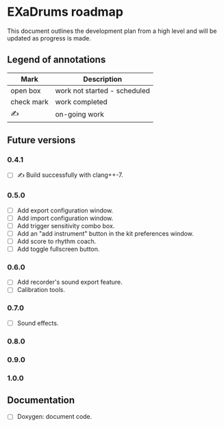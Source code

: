 # EXaDrums roadmap

This document outlines the development plan from a high level and will be updated as progress is made.

## Legend of annotations

| Mark       | Description                     |
| ---------- | ------------------------------- |
| open box   | work not started - scheduled    |
| check mark | work completed                  |
| &#9997;    | on-going work                   |

## Future versions

### 0.4.1

- [ ] &#9997; Build successfully with clang++-7.

### 0.5.0

- [ ] Add export configuration window.
- [ ] Add import configuration window.
- [ ] Add trigger sensitivity combo box.
- [ ] Add an "add instrument" button in the kit preferences window.
- [ ] Add score to rhythm coach.
- [ ] Add toggle fullscreen button.

### 0.6.0

- [ ] Add recorder's sound export feature.
- [ ] Calibration tools.

### 0.7.0

- [ ] Sound effects.

### 0.8.0

### 0.9.0

### 1.0.0

## Documentation

- [ ] Doxygen: document code.

